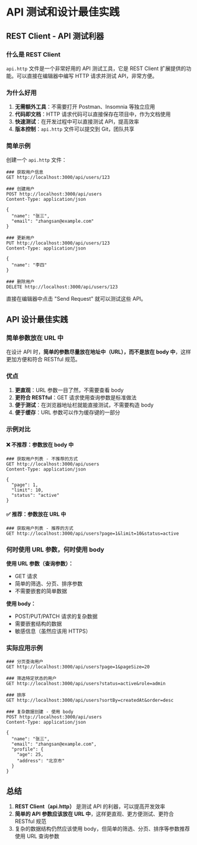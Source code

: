 # API 测试和设计最佳实践

## REST Client - API 测试利器

### 什么是 REST Client

`api.http` 文件是一个非常好用的 API 测试工具，它是 REST Client 扩展提供的功能。可以直接在编辑器中编写 HTTP 请求并测试 API，非常方便。

### 为什么好用

1. **无需额外工具**：不需要打开 Postman、Insomnia 等独立应用
2. **代码即文档**：HTTP 请求代码可以直接保存在项目中，作为文档使用
3. **快速测试**：在开发过程中可以直接测试 API，提高效率
4. **版本控制**：`api.http` 文件可以提交到 Git，团队共享

### 简单示例

创建一个 `api.http` 文件：

```http
### 获取用户信息
GET http://localhost:3000/api/users/123

### 创建用户
POST http://localhost:3000/api/users
Content-Type: application/json

{
  "name": "张三",
  "email": "zhangsan@example.com"
}

### 更新用户
PUT http://localhost:3000/api/users/123
Content-Type: application/json

{
  "name": "李四"
}

### 删除用户
DELETE http://localhost:3000/api/users/123
```

直接在编辑器中点击 "Send Request" 就可以测试这些 API。

## API 设计最佳实践

### 简单参数放在 URL 中

在设计 API 时，**简单的参数尽量放在地址中（URL），而不是放在 body 中**，这样更加方便和符合 RESTful 规范。

### 优点

1. **更直观**：URL 参数一目了然，不需要查看 body
2. **更符合 RESTful**：GET 请求使用查询参数是标准做法
3. **便于测试**：在浏览器地址栏就能直接测试，不需要构造 body
4. **便于缓存**：URL 参数可以作为缓存键的一部分

### 示例对比

#### ❌ 不推荐：参数放在 body 中

```http
### 获取用户列表 - 不推荐的方式
GET http://localhost:3000/api/users
Content-Type: application/json

{
  "page": 1,
  "limit": 10,
  "status": "active"
}
```

#### ✅ 推荐：参数放在 URL 中

```http
### 获取用户列表 - 推荐的方式
GET http://localhost:3000/api/users?page=1&limit=10&status=active
```

### 何时使用 URL 参数，何时使用 body

**使用 URL 参数（查询参数）：**
- GET 请求
- 简单的筛选、分页、排序参数
- 不需要嵌套的简单数据

**使用 body：**
- POST/PUT/PATCH 请求的复杂数据
- 需要嵌套结构的数据
- 敏感信息（虽然应该用 HTTPS）

### 实际应用示例

```http
### 分页查询用户
GET http://localhost:3000/api/users?page=1&pageSize=20

### 筛选特定状态的用户
GET http://localhost:3000/api/users?status=active&role=admin

### 排序
GET http://localhost:3000/api/users?sortBy=createdAt&order=desc

### 复杂数据创建 - 使用 body
POST http://localhost:3000/api/users
Content-Type: application/json

{
  "name": "张三",
  "email": "zhangsan@example.com",
  "profile": {
    "age": 25,
    "address": "北京市"
  }
}
```

## 总结

1. **REST Client（api.http）** 是测试 API 的利器，可以提高开发效率
2. **简单的 API 参数应该放在 URL 中**，这样更直观、更方便测试、更符合 RESTful 规范
3. 复杂的数据结构仍然应该使用 body，但简单的筛选、分页、排序等参数推荐使用 URL 查询参数

